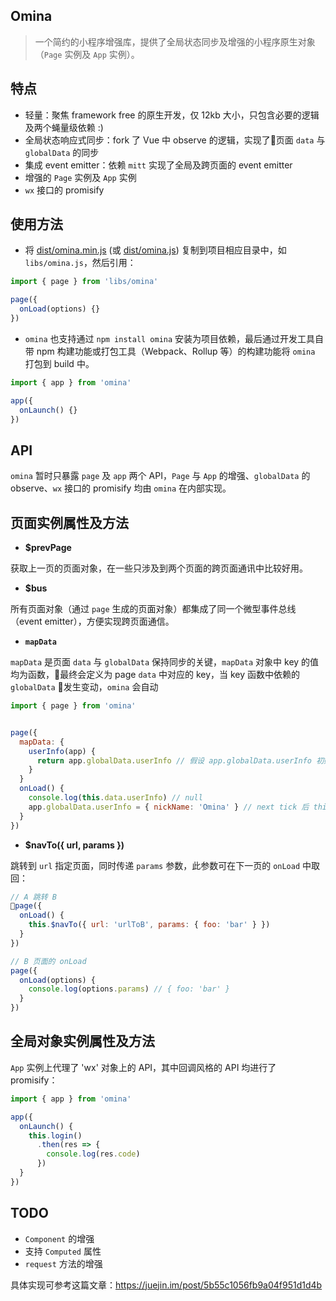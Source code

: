 ## Omina
> 一个简约的小程序增强库，提供了全局状态同步及增强的小程序原生对象（`Page` 实例及 `App` 实例）。

## 特点
- 轻量：聚焦 framework free 的原生开发，仅 12kb 大小，只包含必要的逻辑及两个蝇量级依赖 :)
- 全局状态响应式同步：fork 了 Vue 中 observe 的逻辑，实现了页面 `data` 与 `globalData` 的同步
- 集成 event emitter：依赖 `mitt` 实现了全局及跨页面的 event emitter
- 增强的 `Page` 实例及 `App` 实例
- `wx` 接口的 promisify

## 使用方法
- 将 [dist/omina.min.js]() (或 [dist/omina.js]()) 复制到项目相应目录中，如 `libs/omina.js`，然后引用：
``` js
import { page } from 'libs/omina'

page({
  onLoad(options) {}
})
```
- `omina` 也支持通过 `npm install omina` 安装为项目依赖，最后通过开发工具自带 npm 构建功能或打包工具（Webpack、Rollup 等）的构建功能将 `omina` 打包到 build 中。
``` js
import { app } from 'omina'

app({
  onLaunch() {}
})
```
## API
`omina` 暂时只暴露 `page` 及 `app` 两个 API，`Page` 与 `App` 的增强、`globalData` 的 observe、`wx` 接口的 promisify 均由 `omina` 在内部实现。

## 页面实例属性及方法
- **$prevPage**

获取上一页的页面对象，在一些只涉及到两个页面的跨页面通讯中比较好用。

- **$bus**

所有页面对象（通过 `page` 生成的页面对象）都集成了同一个微型事件总线（event emitter），方便实现跨页面通信。

- **`mapData`**

`mapData` 是页面 `data` 与 `globalData` 保持同步的关键，`mapData` 对象中 key 的值均为函数，最终会定义为 page `data` 中对应的 key，当 key 函数中依赖的 `globalData` 发生变动，`omina` 会自动
``` js
import { page } from 'omina'


page({
  mapData: {
    userInfo(app) {
      return app.globalData.userInfo // 假设 app.globalData.userInfo 初始值为 null
    }
  }
  onLoad() {
    console.log(this.data.userInfo) // null
    app.globalData.userInfo = { nickName: 'Omina' } // next tick 后 this.data.userInfo 变成 { nickName: 'Omina' }
  }
})

```

- **$navTo({ url, params })**

跳转到 `url` 指定页面，同时传递 `params` 参数，此参数可在下一页的 `onLoad` 中取回：
``` js
// A 跳转 B
page({
  onLoad() {
    this.$navTo({ url: 'urlToB', params: { foo: 'bar' } })
  }
})

// B 页面的 onLoad
page({
  onLoad(options) {
    console.log(options.params) // { foo: 'bar' }
  }
})
```
## 全局对象实例属性及方法
`App` 实例上代理了 'wx' 对象上的 API，其中回调风格的 API 均进行了 promisify：
``` js
import { app } from 'omina'

app({
  onLaunch() {
    this.login()
      .then(res => {
        console.log(res.code)
      })
  }
})
```
## TODO
- `Component` 的增强
-  支持 `Computed` 属性
- `request` 方法的增强

具体实现可参考这篇文章：https://juejin.im/post/5b55c1056fb9a04f951d1d4b

